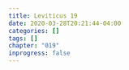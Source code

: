 ```yaml
---
title: Leviticus 19
date: 2020-03-28T20:21:44-04:00
categories: []
tags: []
chapter: "019"
inprogress: false
---
```


